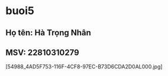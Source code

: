 # buoi5
## Họ tên: Hà Trọng Nhân
## MSV: 22810310279
[54988_4AD5F753-116F-4CF8-97EC-B73D6CDA2D0AL000.jpg]
